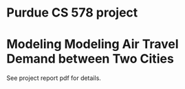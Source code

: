 # Purdue CS 578 project
# Modeling Modeling Air Travel Demand between Two Cities
See project report pdf for details. 
